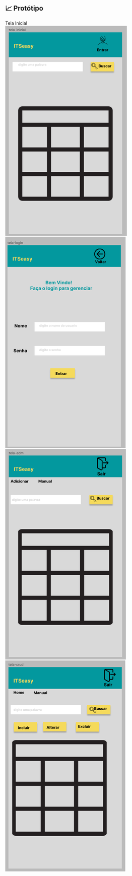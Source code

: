## :chart_with_upwards_trend: Protótipo
Tela Inicial <br>
![Tela Inicial](https://github.com/equipe-tetris/itseasy/blob/master/resource/images/imagem/tela%20inicial.png)<br>
![Tela Login](https://github.com/equipe-tetris/itseasy/blob/master/resource/images/imagem/tela_login.png)<br>
![Tela Administrador](https://github.com/equipe-tetris/itseasy/blob/master/resource/images/imagem/tela_adm.png)<br>
![Tela Adicionar/Modificar](https://github.com/equipe-tetris/itseasy/blob/master/resource/images/imagem/tela_crud.png)<br>
